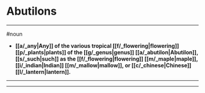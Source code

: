 # Abutilons
---
#noun
- **[[a/_any|Any]] of the various tropical [[f/_flowering|flowering]] [[p/_plants|plants]] of the [[g/_genus|genus]] [[a/_abutilon|Abutilon]], [[s/_such|such]] as the [[f/_flowering|flowering]] [[m/_maple|maple]], [[i/_indian|Indian]] [[m/_mallow|mallow]], or [[c/_chinese|Chinese]] [[l/_lantern|lantern]].**
---
---
